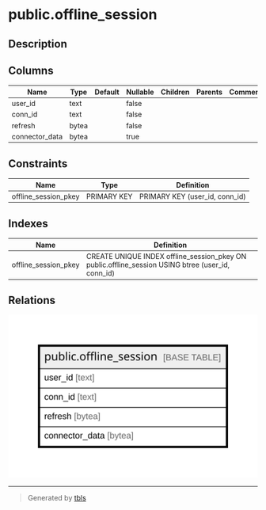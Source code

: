 # public.offline_session

## Description

## Columns

| Name | Type | Default | Nullable | Children | Parents | Comment |
| ---- | ---- | ------- | -------- | -------- | ------- | ------- |
| user_id | text |  | false |  |  |  |
| conn_id | text |  | false |  |  |  |
| refresh | bytea |  | false |  |  |  |
| connector_data | bytea |  | true |  |  |  |

## Constraints

| Name | Type | Definition |
| ---- | ---- | ---------- |
| offline_session_pkey | PRIMARY KEY | PRIMARY KEY (user_id, conn_id) |

## Indexes

| Name | Definition |
| ---- | ---------- |
| offline_session_pkey | CREATE UNIQUE INDEX offline_session_pkey ON public.offline_session USING btree (user_id, conn_id) |

## Relations

![er](public.offline_session.svg)

---

> Generated by [tbls](https://github.com/k1LoW/tbls)
